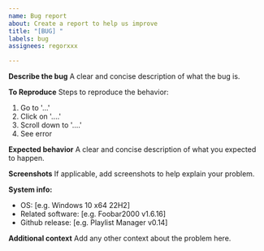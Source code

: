 ```yaml
---
name: Bug report
about: Create a report to help us improve
title: "[BUG] "
labels: bug
assignees: regorxxx

---
```


**Describe the bug**
A clear and concise description of what the bug is.

**To Reproduce**
Steps to reproduce the behavior:
1. Go to '...'
2. Click on '....'
3. Scroll down to '....'
4. See error

**Expected behavior**
A clear and concise description of what you expected to happen.

**Screenshots**
If applicable, add screenshots to help explain your problem.

**System info:**
 - OS: [e.g. Windows 10 x64 22H2]
 - Related software: [e.g. Foobar2000 v1.6.16]
 - Github release: [e.g. Playlist Manager v0.14]

**Additional context**
Add any other context about the problem here.
